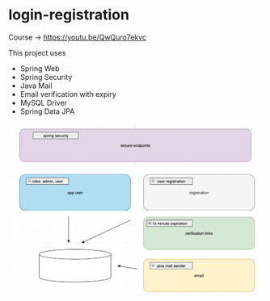 # login-registration

Course -> https://youtu.be/QwQuro7ekvc

This project uses

* Spring Web
* Spring Security
* Java Mail
* Email verification with expiry
* MySQL Driver
* Spring Data JPA

![diagram](https://github.com/david-villamil/learning-spring-boot/blob/main/login-registration/screenshots/diagram.png)
